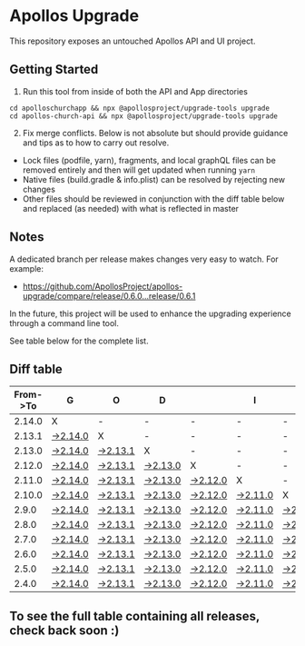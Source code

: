 # Apollos Upgrade

This repository exposes an untouched Apollos API and UI project.

## Getting Started

1. Run this tool from inside of both the API and App directories

```
cd apolloschurchapp && npx @apollosproject/upgrade-tools upgrade
cd apollos-church-api && npx @apollosproject/upgrade-tools upgrade
```

2. Fix merge conflicts. Below is not absolute but should provide guidance and tips as to how to carry out resolve.
* Lock files (podfile, yarn), fragments, and local graphQL files can be removed entirely and then will get updated when running `yarn`
* Native files (build.gradle & info.plist) can be resolved by rejecting new changes
* Other files should be reviewed in conjunction with the diff table below and replaced (as needed) with what is reflected in master

## Notes

A dedicated branch per release makes changes very easy
to watch. For example:

* https://github.com/ApollosProject/apollos-upgrade/compare/release/0.6.0...release/0.6.1

In the future, this project will be used to enhance the upgrading experience through a command line tool.

See table below for the complete list.

## Diff table

| From->To | G                                                                                                    | O                                                                                                    | D                                                                                                    |                                                                                                      | I                                                                                                    | S                                                                                                   |                                                                                                   | G                                                                                                 | O                                                                                                 | O                                                                                                 | D                                                                                                 | !   |
| -------- | ---------------------------------------------------------------------------------------------------- | ---------------------------------------------------------------------------------------------------- | ---------------------------------------------------------------------------------------------------- | ---------------------------------------------------------------------------------------------------- | ---------------------------------------------------------------------------------------------------- | --------------------------------------------------------------------------------------------------- | ------------------------------------------------------------------------------------------------- | ------------------------------------------------------------------------------------------------- | ------------------------------------------------------------------------------------------------- | ------------------------------------------------------------------------------------------------- | ------------------------------------------------------------------------------------------------- | --- |
| 2.14.0   | X                                                                                                    | -                                                                                                    | -                                                                                                    | -                                                                                                    | -                                                                                                    | -                                                                                                   | -                                                                                                 | -                                                                                                 | -                                                                                                 | -                                                                                                 | -                                                                                                 | -   |
| 2.13.1   | [->2.14.0](https://github.com/ApollosProject/apollos-upgrade/compare/release/2.13.1..release/2.14.0) | X                                                                                                    | -                                                                                                    | -                                                                                                    | -                                                                                                    | -                                                                                                   | -                                                                                                 | -                                                                                                 | -                                                                                                 | -                                                                                                 | -                                                                                                 | -   |
| 2.13.0   | [->2.14.0](https://github.com/ApollosProject/apollos-upgrade/compare/release/2.13.0..release/2.14.0) | [->2.13.1](https://github.com/ApollosProject/apollos-upgrade/compare/release/2.13.0..release/2.13.1) | X                                                                                                    | -                                                                                                    | -                                                                                                    | -                                                                                                   | -                                                                                                 | -                                                                                                 | -                                                                                                 | -                                                                                                 | -                                                                                                 | -   |
| 2.12.0   | [->2.14.0](https://github.com/ApollosProject/apollos-upgrade/compare/release/2.12.0..release/2.14.0) | [->2.13.1](https://github.com/ApollosProject/apollos-upgrade/compare/release/2.12.0..release/2.13.1) | [->2.13.0](https://github.com/ApollosProject/apollos-upgrade/compare/release/2.12.0..release/2.13.0) | X                                                                                                    | -                                                                                                    | -                                                                                                   | -                                                                                                 | -                                                                                                 | -                                                                                                 | -                                                                                                 | -                                                                                                 | -   |
| 2.11.0   | [->2.14.0](https://github.com/ApollosProject/apollos-upgrade/compare/release/2.11.0..release/2.14.0) | [->2.13.1](https://github.com/ApollosProject/apollos-upgrade/compare/release/2.11.0..release/2.13.1) | [->2.13.0](https://github.com/ApollosProject/apollos-upgrade/compare/release/2.11.0..release/2.13.0) | [->2.12.0](https://github.com/ApollosProject/apollos-upgrade/compare/release/2.11.0..release/2.12.0) | X                                                                                                    | -                                                                                                   | -                                                                                                 | -                                                                                                 | -                                                                                                 | -                                                                                                 | -                                                                                                 | -   |
| 2.10.0   | [->2.14.0](https://github.com/ApollosProject/apollos-upgrade/compare/release/2.10.0..release/2.14.0) | [->2.13.1](https://github.com/ApollosProject/apollos-upgrade/compare/release/2.10.0..release/2.13.1) | [->2.13.0](https://github.com/ApollosProject/apollos-upgrade/compare/release/2.10.0..release/2.13.0) | [->2.12.0](https://github.com/ApollosProject/apollos-upgrade/compare/release/2.10.0..release/2.12.0) | [->2.11.0](https://github.com/ApollosProject/apollos-upgrade/compare/release/2.10.0..release/2.11.0) | X                                                                                                   | -                                                                                                 | -                                                                                                 | -                                                                                                 | -                                                                                                 | -                                                                                                 | -   |
| 2.9.0    | [->2.14.0](https://github.com/ApollosProject/apollos-upgrade/compare/release/2.9.0..release/2.14.0)  | [->2.13.1](https://github.com/ApollosProject/apollos-upgrade/compare/release/2.9.0..release/2.13.1)  | [->2.13.0](https://github.com/ApollosProject/apollos-upgrade/compare/release/2.9.0..release/2.13.0)  | [->2.12.0](https://github.com/ApollosProject/apollos-upgrade/compare/release/2.9.0..release/2.12.0)  | [->2.11.0](https://github.com/ApollosProject/apollos-upgrade/compare/release/2.9.0..release/2.11.0)  | [->2.10.0](https://github.com/ApollosProject/apollos-upgrade/compare/release/2.9.0..release/2.10.0) | X                                                                                                 | -                                                                                                 | -                                                                                                 | -                                                                                                 | -                                                                                                 | -   |
| 2.8.0    | [->2.14.0](https://github.com/ApollosProject/apollos-upgrade/compare/release/2.8.0..release/2.14.0)  | [->2.13.1](https://github.com/ApollosProject/apollos-upgrade/compare/release/2.8.0..release/2.13.1)  | [->2.13.0](https://github.com/ApollosProject/apollos-upgrade/compare/release/2.8.0..release/2.13.0)  | [->2.12.0](https://github.com/ApollosProject/apollos-upgrade/compare/release/2.8.0..release/2.12.0)  | [->2.11.0](https://github.com/ApollosProject/apollos-upgrade/compare/release/2.8.0..release/2.11.0)  | [->2.10.0](https://github.com/ApollosProject/apollos-upgrade/compare/release/2.8.0..release/2.10.0) | [->2.9.0](https://github.com/ApollosProject/apollos-upgrade/compare/release/2.8.0..release/2.9.0) | X                                                                                                 | -                                                                                                 | -                                                                                                 | -                                                                                                 | -   |
| 2.7.0    | [->2.14.0](https://github.com/ApollosProject/apollos-upgrade/compare/release/2.7.0..release/2.14.0)  | [->2.13.1](https://github.com/ApollosProject/apollos-upgrade/compare/release/2.7.0..release/2.13.1)  | [->2.13.0](https://github.com/ApollosProject/apollos-upgrade/compare/release/2.7.0..release/2.13.0)  | [->2.12.0](https://github.com/ApollosProject/apollos-upgrade/compare/release/2.7.0..release/2.12.0)  | [->2.11.0](https://github.com/ApollosProject/apollos-upgrade/compare/release/2.7.0..release/2.11.0)  | [->2.10.0](https://github.com/ApollosProject/apollos-upgrade/compare/release/2.7.0..release/2.10.0) | [->2.9.0](https://github.com/ApollosProject/apollos-upgrade/compare/release/2.7.0..release/2.9.0) | [->2.8.0](https://github.com/ApollosProject/apollos-upgrade/compare/release/2.7.0..release/2.8.0) | X                                                                                                 | -                                                                                                 | -                                                                                                 | -   |
| 2.6.0    | [->2.14.0](https://github.com/ApollosProject/apollos-upgrade/compare/release/2.6.0..release/2.14.0)  | [->2.13.1](https://github.com/ApollosProject/apollos-upgrade/compare/release/2.6.0..release/2.13.1)  | [->2.13.0](https://github.com/ApollosProject/apollos-upgrade/compare/release/2.6.0..release/2.13.0)  | [->2.12.0](https://github.com/ApollosProject/apollos-upgrade/compare/release/2.6.0..release/2.12.0)  | [->2.11.0](https://github.com/ApollosProject/apollos-upgrade/compare/release/2.6.0..release/2.11.0)  | [->2.10.0](https://github.com/ApollosProject/apollos-upgrade/compare/release/2.6.0..release/2.10.0) | [->2.9.0](https://github.com/ApollosProject/apollos-upgrade/compare/release/2.6.0..release/2.9.0) | [->2.8.0](https://github.com/ApollosProject/apollos-upgrade/compare/release/2.6.0..release/2.8.0) | [->2.7.0](https://github.com/ApollosProject/apollos-upgrade/compare/release/2.6.0..release/2.7.0) | X                                                                                                 | -                                                                                                 | -   |
| 2.5.0    | [->2.14.0](https://github.com/ApollosProject/apollos-upgrade/compare/release/2.5.0..release/2.14.0)  | [->2.13.1](https://github.com/ApollosProject/apollos-upgrade/compare/release/2.5.0..release/2.13.1)  | [->2.13.0](https://github.com/ApollosProject/apollos-upgrade/compare/release/2.5.0..release/2.13.0)  | [->2.12.0](https://github.com/ApollosProject/apollos-upgrade/compare/release/2.5.0..release/2.12.0)  | [->2.11.0](https://github.com/ApollosProject/apollos-upgrade/compare/release/2.5.0..release/2.11.0)  | [->2.10.0](https://github.com/ApollosProject/apollos-upgrade/compare/release/2.5.0..release/2.10.0) | [->2.9.0](https://github.com/ApollosProject/apollos-upgrade/compare/release/2.5.0..release/2.9.0) | [->2.8.0](https://github.com/ApollosProject/apollos-upgrade/compare/release/2.5.0..release/2.8.0) | [->2.7.0](https://github.com/ApollosProject/apollos-upgrade/compare/release/2.5.0..release/2.7.0) | [->2.6.0](https://github.com/ApollosProject/apollos-upgrade/compare/release/2.5.0..release/2.6.0) | X                                                                                                 | -   |
| 2.4.0    | [->2.14.0](https://github.com/ApollosProject/apollos-upgrade/compare/release/2.4.0..release/2.14.0)  | [->2.13.1](https://github.com/ApollosProject/apollos-upgrade/compare/release/2.4.0..release/2.13.1)  | [->2.13.0](https://github.com/ApollosProject/apollos-upgrade/compare/release/2.4.0..release/2.13.0)  | [->2.12.0](https://github.com/ApollosProject/apollos-upgrade/compare/release/2.4.0..release/2.12.0)  | [->2.11.0](https://github.com/ApollosProject/apollos-upgrade/compare/release/2.4.0..release/2.11.0)  | [->2.10.0](https://github.com/ApollosProject/apollos-upgrade/compare/release/2.4.0..release/2.10.0) | [->2.9.0](https://github.com/ApollosProject/apollos-upgrade/compare/release/2.4.0..release/2.9.0) | [->2.8.0](https://github.com/ApollosProject/apollos-upgrade/compare/release/2.4.0..release/2.8.0) | [->2.7.0](https://github.com/ApollosProject/apollos-upgrade/compare/release/2.4.0..release/2.7.0) | [->2.6.0](https://github.com/ApollosProject/apollos-upgrade/compare/release/2.4.0..release/2.6.0) | [->2.5.0](https://github.com/ApollosProject/apollos-upgrade/compare/release/2.4.0..release/2.5.0) | X   |

## To see the full table containing all releases, check back soon :)
